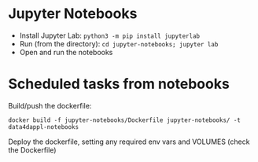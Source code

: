 # Jupyter Notebooks

* Install Jupyter Lab: `python3 -m pip install jupyterlab`
* Run (from the directory): `cd jupyter-notebooks; jupyter lab`
* Open and run the notebooks

# Scheduled tasks from notebooks

Build/push the dockerfile:

```
docker build -f jupyter-notebooks/Dockerfile jupyter-notebooks/ -t data4dappl-notebooks
```

Deploy the dockerfile, setting any required env vars and VOLUMES (check the Dockerfile)
